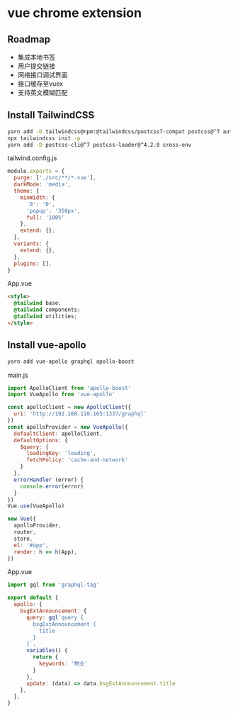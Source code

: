 # vue chrome extension

## Roadmap
- 集成本地书签
- 用户提交链接
- 网络接口调试界面
- 接口缓存至vuex
- 支持英文模糊匹配

## Install TailwindCSS

```bash
yarn add -D tailwindcss@npm:@tailwindcss/postcss7-compat postcss@^7 autoprefixer@^9 postcss-class-rename@^1 postcss-remove-selectors@^2 postcss-scss@^3
npx tailwindcss init -p
yarn add -D postcss-cli@^7 postcss-loader@^4.2.0 cross-env
```

tailwind.config.js

```js
module.exports = {
  purge: ['./src/**/*.vue'],
  darkMode: 'media',
  theme: {
    minWidth: {
      '0': '0',
      'popup': '350px',
      full: '100%'
    },
    extend: {},
  },
  variants: {
    extend: {},
  },
  plugins: [],
}
```

App.vue

```html
<style>
  @tailwind base;
  @tailwind components;
  @tailwind utilities;
</style>
```

## Install vue-apollo

```bash
yarn add vue-apollo graphql apollo-boost
```

main.js

```js
import ApolloClient from 'apollo-boost'
import VueApollo from 'vue-apollo'

const apolloClient = new ApolloClient({
  uri: 'http://192.168.110.165:1337/graphql'
})
const apolloProvider = new VueApollo({
  defaultClient: apolloClient,
  defaultOptions: {
    $query: {
      loadingKey: 'loading',
      fetchPolicy: 'cache-and-network'
    }
  },
  errorHandler (error) {
    console.error(error)
  }
})
Vue.use(VueApollo)

new Vue({
  apolloProvider,
  router,
  store,
  el: '#app',
  render: h => h(App),
})
```

App.vue

```js
import gql from 'graphql-tag'

export default {
  apollo: {
    bsgExtAnnouncement: {
      query: gql`query {
        bsgExtAnnouncement {
          title
        }
      }`,
      variables() {
        return {
          keywords: '物业'
        }
      },
      update: (data) => data.bsgExtAnnouncement.title
    },
  },
}
```
